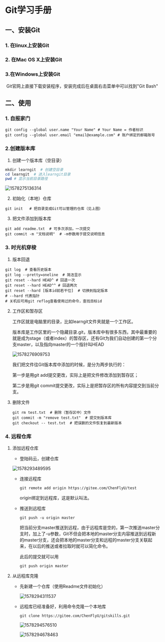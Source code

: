 # Git学习手册

## 一、安装Git

### 1. 在linux上安装Git

### 2. 在Mac OS X上安装Git

### 3.在Windows上安装Git

​	Git官网上直接下载安装程序，安装完成后在桌面右击菜单中可以找到"Git Bash"

## 二、使用

### 1. 自报家门

```shell
git config --global user.name "Your Name" # Your Name = 作者标识
git config --global user.email "email@example.com" # 账户绑定的邮箱账号
```

### 2.创建版本库

1. 创建一个版本库（空目录）

```powershell
mkdir learngit  # 创建空目录
cd learngit  # 进入learngit目录
pwd # 显示当前目录路径
```

![1578275136314](C:\Users\HP\AppData\Roaming\Typora\typora-user-images\1578275136314.png)



2. 初始化（本地）仓库

```  shell
git init   # 把目录变成Git可以管理的仓库（见上图）
```

3. 把文件添加到版本库

```shell
git add readme.txt  # 可多次添加，一次提交
git commit -m "文档说明"  # -m参数用于提交说明信息
```

### 3. 时光机穿梭

1. 版本回退

```shell
git log  # 查看历史版本
git log --pretty=oneline  # 简洁显示
git reset --hard HEAD^ # 回退一次
git reset --hard HEAD^^ # 回退两次
git reset --hard [版本id前若干位]  # 切换到指定版本
# --hard 代表指针
# 关机后可用git reflog查看使用过的命令，查找目标id
```

2. 工作区和暂存区

   工作区就是电脑里的目录，比如learngit文件夹就是一个工作区。

   版本库是工作区里的一个隐藏目录.git，版本库中有很多东西，其中最重要的就是成为stage（或者index）的暂存区，还有Git为我们自动创建的第一个分支master，以及指向master的一个指针叫HEAD

   ![1578276909753](C:\Users\HP\AppData\Roaming\Typora\typora-user-images\1578276909753.png)

   我们把文件往Git版本库中添加的时候，是分为两步执行的：

   第一步是用git add提交更改，实际上是把文件修改添加到暂存区；

   第二步是用git commit提交更改，实际上是把暂存区的所有内容提交到当前分支。

3. 删除文件

   ```shell
   git rm test.txt  # 删除（暂存区中）文件
   git commit -m "remove test.txt"  # 提交到版本库
   git checkout -- test.txt  # 把误删的文件恢复到最新版本
   ```

### 4. 远程仓库

1. 添加远程仓库

   - 登陆码云，创建仓库

   ![1578293489595](C:\Users\HP\AppData\Roaming\Typora\typora-user-images\1578293489595.png)

   - 连接远程库

     ```shell
     git remote add origin https://gitee.com/ChenFlyU/test
     ```

     origin绑定到远程库，这是默认叫法。

   - 推送到远程库

     ```shell
     git push -u origin master
     ```

     把当前分支master推送到远程，由于远程库是空的，第一次推送master分支时，加上了-u参数，Git不但会把本地的master分支内容推送到远程新的master分支，还会把本地的master分支和远程的master分支关联起来，在以后的推送或者拉取时就可以简化命令。

     此后的提交就可以用

     ```shell
     git push origin master
     ```

     

2. 从远程库克隆

   - 先新建一个仓库（使用Readme文件初始化）

     ![1578294311537](C:\Users\HP\AppData\Roaming\Typora\typora-user-images\1578294311537.png)

   - 远程库已经准备好，利用命令克隆一个本地库

     ```shell
     git clone https://gitee.com/ChenFlyU/gitskills.git
     ```

     ![1578294576510](C:\Users\HP\AppData\Roaming\Typora\typora-user-images\1578294576510.png)

     ![1578294678463](C:\Users\HP\AppData\Roaming\Typora\typora-user-images\1578294678463.png)

